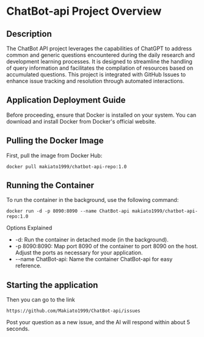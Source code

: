 # ChatBot-api Project Overview
## Description
The ChatBot API project leverages the capabilities of ChatGPT to address common and generic questions encountered during the daily research and development learning processes. It is designed to streamline the handling of query information and facilitates the compilation of resources based on accumulated questions. This project is integrated with GitHub Issues to enhance issue tracking and resolution through automated interactions.

## Application Deployment Guide
Before proceeding, ensure that Docker is installed on your system. You can download and install Docker from Docker's official website.

## Pulling the Docker Image
First, pull the image from Docker Hub:
```
docker pull makiato1999/chatbot-api-repo:1.0
```
## Running the Container
To run the container in the background, use the following command:
```
docker run -d -p 8090:8090 --name ChatBot-api makiato1999/chatbot-api-repo:1.0
```
Options Explained
- -d: Run the container in detached mode (in the background).
- -p 8090:8090: Map port 8090 of the container to port 8090 on the host. Adjust the ports as necessary for your application.
- --name ChatBot-api: Name the container ChatBot-api for easy reference.

## Starting the application
Then you can go to the link
```
https://github.com/Makiato1999/ChatBot-api/issues
```
Post your question as a new issue, and the AI will respond within about 5 seconds.
